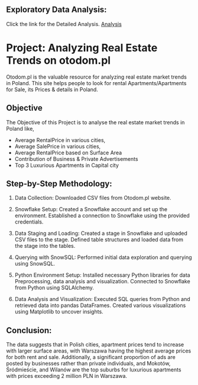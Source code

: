 ## Exploratory Data Analysis:
Click the link for the Detailed Analysis. 
[Analysis](https://nbviewer.org/github/Aarthi-14/EDA-on-Poland-Otodom-Website---Python-Project/blob/main/Poland_Otodom_project.ipynb)

# Project: Analyzing Real Estate Trends on otodom.pl
Otodom.pl is the valuable resource for analyzing real estate market trends in Poland. 
This site helps people to look for rental Apartments/Apartments for Sale, its Prices & details in Poland.

## Objective
The Objective of this Project is to analyse the real estate market trends in Poland like, 
* Average RentalPrice in various cities,
* Average SalePrice in various cities,
* Average RentalPrice based on Surface Area
* Contribution of Business & Private Advertisements
* Top 3 Luxurious Apartments in Capital city

## Step-by-Step Methodology:

1. Data Collection: 
  Downloaded CSV files from Otodom.pl website.

2. Snowflake Setup:
  Created a Snowflake account and set up the environment.
  Established a connection to Snowflake using the provided credentials.

3. Data Staging and Loading:
  Created a stage in Snowflake and uploaded CSV files to the stage.
  Defined table structures and loaded data from the stage into the tables.

4. Querying with SnowSQL:
  Performed initial data exploration and querying using SnowSQL.

5. Python Environment Setup:
  Installed necessary Python libraries for data Preprocessing, data analysis and visualization.
  Connected to Snowflake from Python using SQLAlchemy.

6. Data Analysis and Visualization:
  Executed SQL queries from Python and retrieved data into pandas DataFrames.
  Created various visualizations using Matplotlib to uncover insights.


## Conclusion:
The data suggests that in Polish cities, apartment prices tend to increase with larger surface areas, with Warszawa having the highest average prices for both rent and sale. Additionally, a significant proportion of ads are posted by businesses rather than private individuals, and Mokotów, Śródmieście, and Wilanów are the top suburbs for luxurious apartments with prices exceeding 2 million PLN in Warszawa.

